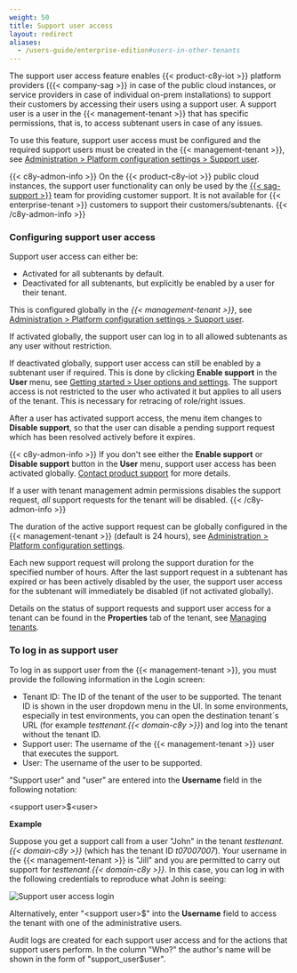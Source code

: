 ```yaml
---
weight: 50
title: Support user access
layout: redirect
aliases:
  - /users-guide/enterprise-edition#users-in-other-tenants
---
```


The support user access feature enables {{< product-c8y-iot >}} platform providers ({{< company-sag >}} in case of the public cloud instances, or service providers in case of individual on-prem installations) to support their customers by accessing their users using a support user. A support user is a user in the {{< management-tenant >}} that has specific permissions, that is, to access subtenant users in case of any issues.

To use this feature, support user access must be configured and the required support users must be created in the {{< management-tenant >}}, see [Administration > Platform configuration settings > Support user](/users-guide/administration/#config-support-users).

{{< c8y-admon-info >}}
On the {{< product-c8y-iot >}} public cloud instances, the support user functionality can only be used by the [{{< sag-support >}}](/welcome/contacting-support/) team for providing customer support. It is not available for {{< enterprise-tenant >}} customers to support their customers/subtenants.
{{< /c8y-admon-info >}}

<a name="configuring-support-access"></a>
### Configuring support user access

Support user access can either be:

* Activated for all subtenants by default.
* Deactivated for all subtenants, but explicitly be enabled by a user for their tenant.

This is configured globally in the *{{< management-tenant >}}*, see [Administration > Platform configuration settings > Support user](/users-guide/administration/#config-support-users).


If activated globally, the support user can log in to all allowed subtenants as any user without restriction.

If deactivated globally, support user access can still be enabled by a subtenant user if required. This is done by clicking **Enable support** in the **User** menu, see [Getting started > User options and settings](/users-guide/getting-started/#user-settings). The support access is not restricted to the user who activated it but applies to all users of the tenant. This is necessary for retracing of role/right issues.

After a user has activated support access, the menu item changes to **Disable support**, so that the user can disable a pending support request which has been resolved actively before it expires.

{{< c8y-admon-info >}}
If you don't see either the **Enable support** or **Disable support** button in the **User** menu, support user access has been activated globally. [Contact product support](/welcome/contacting-support/) for more details.

If a user with tenant management admin permissions disables the support request, *all* support requests for the tenant will be disabled.
{{< /c8y-admon-info >}}

The duration of the active support request can be globally configured in the {{< management-tenant >}} (default is 24 hours), see [Administration > Platform configuration settings](/users-guide/administration/#platform-configuration-settings).

Each new support request will prolong the support duration for the specified number of hours. After the last support request in a subtenant has expired or has been actively disabled by the user, the support user access for the subtenant will immediately be disabled (if not activated globally).

Details on the status of support requests and support user access for a tenant can be found in the **Properties** tab of the tenant, see [Managing tenants](/users-guide/enterprise-tenant#managing-tenants).

### To log in as support user

To log in as support user from the {{< management-tenant >}}, you must provide the following information in the Login screen:

* Tenant ID:  The ID of the tenant of the user to be supported. The tenant ID is shown in the user dropdown menu in the UI. In some environments, especially in test environments, you can open the destination tenant´s URL (for example *testtenant.{{< domain-c8y >}}*) and log into the tenant without the tenant ID.
* Support user: The username of the {{< management-tenant >}} user that executes the support.
* User: The username of the user to be supported.

"Support user" and "user" are entered into the **Username** field in the following notation:

&#60;support user>&#36;&#60;user>

**Example**

Suppose you get a support call from a user "John" in the tenant *testtenant.{{< domain-c8y >}}* (which has the tenant ID *t07007007*). Your username in the {{< management-tenant >}} is "Jill" and you are permitted to carry out support for *testtenant.{{< domain-c8y >}}*. In this case, you can log in with the following credentials to reproduce what John is seeing:

![Support user access login](/images/users-guide/enterprise-tenant/et-support-user-access.png)

Alternatively, enter "&#60;support user>&#36;" into the **Username** field to access the tenant with one of the administrative users.

Audit logs are created for each support user access and for the actions that support users perform. In the column "Who?" the author's name will be shown in the form of "support_user$user".
